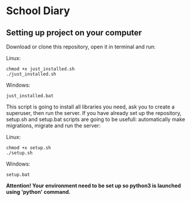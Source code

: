 # School Diary

## Setting up project on your computer

Download or clone this repository, open it in terminal and run:

Linux:

    chmod +x just_installed.sh
    ./just_installed.sh

Windows:

    just_installed.bat

This script is going to install all libraries you need, ask you to create a
superuser, then run the server.
If you have already set up the repository, setup.sh and setup.bat scripts are
going to be usefull: automatically make migrations, migrate and run the server:

Linux:

    chmod +x setup.sh
    ./setup.sh

Windows:

    setup.bat

**Attention! Your environment need to be set up so python3 is launched using 'python' command.**
